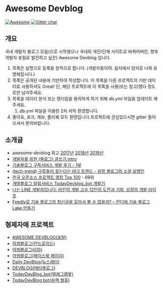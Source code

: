 # Awesome Devblog

[![Awesome](https://awesome.re/badge.svg)](https://awesome.re)
[![Gitter chat](https://badges.gitter.im/awesome-devblog/Lobby.png)](https://gitter.im/awesome-devblog/Lobby "Gitter chat")

## 개요

국내 개발자 블로그 모음(으로 시작했으나 국내외 개인/단체 사이트로 바뀌어버린, 향후 개발자 포털로 발전하고 싶은) Awesome Devblog 입니다.

1. 목록은 실명으로 등록을 원칙으로 합니다. (개발자들이여. 음지에서 양지로 나와 유명해집시다.)
1. 목록은 공개된 내용에 기반하여 작성합니다. 이 목록을 다른 프로젝트의 기반 데이터로 사용하셔도 Great! 단, 해당 프로젝트에 이 목록을 사용(또는 참고)했다 정도로만 남겨주세요.
1. 목록을 데이터 분석 또는 렌더링을 용의하게 하기 위해 db.yml 파일을 업데이트 해주세요.
    1. db.yml 파일을 이용한 2차 저작 환영합니다.
1. 좋아요, 포크, 제보, 풀리퀘 모두 환영입니다.프로젝트에 관심있으시면 gitter 들어오셔서 문의바랍니다.

## 소개글
- awesome-devblog 회고 [2017년](https://medium.com/@sarojaba/2017년-awesome-devblog-회고-294694e0f99d) [2018년](https://medium.com/@sarojaba/2018년-awesome-devblog-회고-ecf03ef16b1a) [2019년](https://medium.com/@sarojaba/2019년-어썸데브블로그-회고-fabd24f64db8)
- [개발자를 위한 (블로그) 글쓰기 intro](https://www.slideshare.net/zzsza/intro-102870757)
- [기술블로그 구독서비스 개발 후기 - 1부](https://taetaetae.github.io/2018/08/05/daily-dev-blog-1/)
- [(tech-trend) 구루들이 찾는다는 테크 트렌드 - 유명 블로그와 소셜 유명인](http://keen.devpools.kr/2017/08/03/tech-trend-03/)
- [한국 오픈소스 프로젝트 랭킹 Top 100](https://medium.com/supple/한국-오픈소스-프로젝트-top-100-739dafc082cf) - 69위
- [개발블로그 알림서비스 TodayDevblog_bot 개발기](https://miryang.dev/2019/06/22/Devblog-TelegramBot/)
- [나는 LINE 개발자입니다: 라인의 개발 고수 12인의 도전과 기회, 성장의 개발 라이프](https://books.google.co.kr/books?id=2pK0DwAAQBAJ&pg=PT141&dq=awesome+devblog&hl=ko&sa=X&ved=0ahUKEwjpodLWyePmAhU-yIsBHYzGC5wQ6AEILzAB#v=onepage&q=awesome%20devblog)
- [Feedly로 기술 블로그의 최신글을 모아서 볼 수 없을까? – 잔디에 기술 블로그 Lake 만들기](http://blog.jandi.com/ko/2020/02/11/feedly-and-jandi-blog-lake/)

## 형제자매 프로젝트
- [AWESOME DEVBLOG(포탈)](https://awesome-devblog.netlify.app/)
- [어썸블로그(안드로이드)](https://play.google.com/store/apps/details?id=org.petabytes.awesomeblogs)
- [어썸블로그(iOS)](https://itunes.apple.com/us/app/어썸-블로그/id1276023809)
- [어썸블로그(페이스북 페이지)](https://www.facebook.com/awesomeblogs/)
- [Daily DevBlog(뉴스레터)](http://daily-devblog.com/)
- [DEVBLOG(메타블로그)](http://devblog.selfhow.com/)
- [TodayDevBlog_bot(텔레그램봇)](https://t.me/TodayDevblog_bot)
- [TodayDevBlog bot(슬랙 웹훅)](https://github.com/techinpark/today-devblog-bot)
